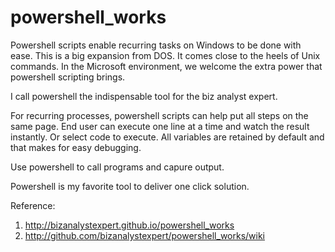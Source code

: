 powershell_works
================

Powershell scripts enable recurring tasks on Windows to be done with ease.  This is a big expansion from DOS.  It comes close to the heels of Unix commands.  In the Microsoft environment, we welcome the extra power that powershell scripting brings.

I call powershell the indispensable tool for the biz analyst expert.

For recurring processes, powershell scripts can help put all steps on the same page.  End user can execute one line at a time and watch the result instantly.  Or select code to execute.  All variables are retained by default and that makes for easy debugging.

Use powershell to call programs and capure output.

Powershell is my favorite tool to deliver one click solution.

Reference:
1. http://bizanalystexpert.github.io/powershell_works
2. http://github.com/bizanalystexpert/powershell_works/wiki
